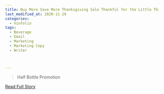 ```yaml
---
title: Buy More Save More Thanksgiving Sale Thankful for the Little Things
last_modified_at: 2020-11-29
categories:
  - Vinfolio
tags:
  - Beverage
  - Email
  - Marketing
  - Marketing Copy
  - Writer



---
```


> Half Bottle Promotion

<a href="http://links.vinfolio.com/e/evib?_t=414f72b8e11b4850bb66506e2c10eaa1&_m=9f50ae91a5434c6da51acb17de61978c&_e=UzD7CxtqEybk9n8Ns1i4mwNQaDF_USDoRoMEfMzxfMRDSSJSb0HVQ0Gto-92shix9-Tz3eKv7hOgawzJLG_jMSzSXLkpaBHPJbuvRS8PlC0aTUMDxF0Bs_VrP1DV3vaY" target="_blank">Read Full Story</a>
